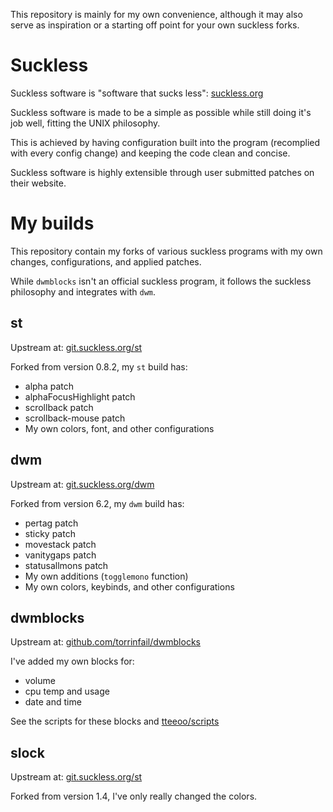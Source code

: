 This repository is mainly for my own convenience, although it may also serve as inspiration or a starting off point for your own suckless forks.

# Suckless
Suckless software is "software that sucks less": [suckless.org](https://suckless.org/)

Suckless software is made to be a simple as possible while still doing it's job well, fitting the UNIX philosophy.

This is achieved by having configuration built into the program (recomplied with every config change) and keeping the code clean and concise.

Suckless software is highly extensible through user submitted patches on their website.

# My builds
This repository contain my forks of various suckless programs with my own changes, configurations, and applied patches.

While `dwmblocks` isn't an official suckless program, it follows the suckless philosophy and integrates with `dwm`.

## st
Upstream at: [git.suckless.org/st](https://git.suckless.org/st/)

Forked from version 0.8.2, my `st` build has:
* alpha patch
* alphaFocusHighlight patch
* scrollback patch
* scrollback-mouse patch
* My own colors, font, and other configurations

## dwm
Upstream at: [git.suckless.org/dwm](https://git.suckless.org/dwm/)

Forked from version 6.2, my `dwm` build has:
* pertag patch
* sticky patch
* movestack patch
* vanitygaps patch
* statusallmons patch
* My own additions (`togglemono` function)
* My own colors, keybinds, and other configurations
 
## dwmblocks
Upstream at: [github.com/torrinfail/dwmblocks](https://github.com/torrinfail/dwmblocks/)

I've added my own blocks for:
* volume 
* cpu temp and usage
* date and time

See the scripts for these blocks and [tteeoo/scripts](https://github.com/tteeoo/scripts)

## slock
Upstream at: [git.suckless.org/st](https://git.suckless.org/st/)

Forked from version 1.4, I've only really changed the colors.

